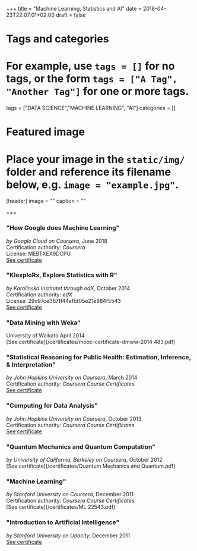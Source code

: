 +++
title = "Machine Learning, Statistics and AI"
date = 2018-04-23T22:07:01+02:00
draft = false

# Tags and categories
# For example, use `tags = []` for no tags, or the form `tags = ["A Tag", "Another Tag"]` for one or more tags.
tags = ["DATA SCIENCE","MACHINE LEARNING", "AI"]
categories = []

# Featured image
# Place your image in the `static/img/` folder and reference its filename below, e.g. `image = "example.jpg"`.
[header]
image = ""
caption = ""

+++

### "How Google does Machine Learning"
*by Google Cloud on Coursera*, June 2018  
Certification authority: *Coursera*  
License: MEBTXEX9DCPU  
[See certificate](https://www.coursera.org/account/accomplishments/verify/MEBTXEX9DCPU)


### "KIexploRx, Explore Statistics with R"
*by Karolinska Institutet through edX*, October 2014  
Certification authority: *edX*  
License: 29c97ce367ff44afbf05e21e984f5543  
[See certificate](https://verify.edx.org/cert/29c97ce367ff44afbf05e21e984f5543)

### "Data Mining with Weka“ 
University of Waikato  April 2014  
[See certificate](/certificates/mooc-certificate-dmww-2014 483.pdf)

### "Statistical Reasoning for Public Health: Estimation, Inference, & Interpretation"
*by John Hopkins University on Coursera*, March 2014    
Certification authority: *Coursera Course Certificates*  
[See certificate](/certificates/Coursera_Certificate_v1-97117877275.pdf)

### "Computing for Data Analysis" 
*by John Hopkins University on Coursera*, October 2013    
Certification authority: *Coursera Course Certificates*  
[See certificate](/certificates/Coursera_Certificate_v1-97094077275.pdf)

### "Quantum Mechanics and Quantum Computation"
*by University of California, Berkeley on Coursera*, October 2012       
[See certificate](/certificates/Quantum Mechanics and Quantum.pdf)


### "Machine Learning" 
*by Stanford University on Coursera*, December 2011  
Certification authority: *Coursera Course Certificates*  
[See certificate](/certificates/ML 22543.pdf)


### "Introduction to Artificial Intelligence"  
*by Stanford University on Udacity*, December 2011  
[See certificate](/certificates/AI_signed.pdf)
